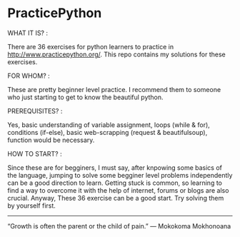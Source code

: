 # PracticePython

WHAT IT IS? :

There are 36 exercises for python learners to practice in http://www.practicepython.org/.
This repo contains my solutions for these exercises. 
              
FOR WHOM? : 

These are pretty beginner level practice. 
I recommend them to someone who just starting to get to know the beautiful python.

PREREQUISITES? :

Yes, basic understanding of variable assignment, loops (while & for), conditions (if-else), basic web-scrapping (request                  & beautifulsoup), function would be necessary. 

HOW TO START? : 

Since these are for begginers, I must say, after knpowing some basics of the language, jumping to solve some begginer                     level problems independently can be a good direction to learn. Getting stuck is common, so learning to find a way to                       overcome it with the help of internet, forums or blogs are also crucial. Anyway, These 36 exercise can be a good start.                   Try solving them by yourself first. 

------------------------------------------------------------------------------------------------------

“Growth is often the parent or the child of pain.”
― Mokokoma Mokhonoana
     
